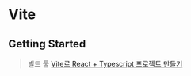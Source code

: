 # Vite
## Getting Started
> 빌드 툴
[Vite로 React + Typescript 프로젝트 만들기](https://vitejs.dev/guide/)  



